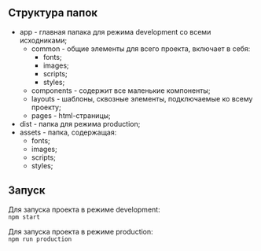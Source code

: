 ## Структура папок  
- app - главная папака для режима development со всеми исходниками;
  - common - общие элементы для всего проекта, включает в себя:
    - fonts;
    - images;
    - scripts;
    - styles;
  - components - содержит все маленькие компоненты;
  - layouts - шаблоны, сквозные элементы, подключаемые ко всему проекту;
  - pages - html-страницы;
 - dist - папка для режима production;
  - assets - папка, содержащая:
    - fonts;
    - images;
    - scripts;
    - styles;

## Запуск
Для запуска проекта в режиме development:  
```npm start```  
  
Для запуска проекта в режиме production:  
```npm run production```  

